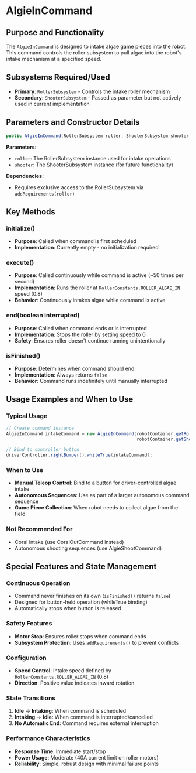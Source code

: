 # AlgieInCommand

## Purpose and Functionality
The `AlgieInCommand` is designed to intake algae game pieces into the robot. This command controls the roller subsystem to pull algae into the robot's intake mechanism at a specified speed.

## Subsystems Required/Used
- **Primary**: `RollerSubsystem` - Controls the intake roller mechanism
- **Secondary**: `ShooterSubsystem` - Passed as parameter but not actively used in current implementation

## Parameters and Constructor Details
```java
public AlgieInCommand(RollerSubsystem roller, ShooterSubsystem shooter)
```

**Parameters:**
- `roller`: The RollerSubsystem instance used for intake operations
- `shooter`: The ShooterSubsystem instance (for future functionality)

**Dependencies:**
- Requires exclusive access to the RollerSubsystem via `addRequirements(roller)`

## Key Methods

### initialize()
- **Purpose**: Called when command is first scheduled
- **Implementation**: Currently empty - no initialization required

### execute()
- **Purpose**: Called continuously while command is active (~50 times per second)
- **Implementation**: Runs the roller at `RollerConstants.ROLLER_ALGAE_IN` speed (0.8)
- **Behavior**: Continuously intakes algae while command is active

### end(boolean interrupted)
- **Purpose**: Called when command ends or is interrupted
- **Implementation**: Stops the roller by setting speed to 0
- **Safety**: Ensures roller doesn't continue running unintentionally

### isFinished()
- **Purpose**: Determines when command should end
- **Implementation**: Always returns `false`
- **Behavior**: Command runs indefinitely until manually interrupted

## Usage Examples and When to Use

### Typical Usage
```java
// Create command instance
AlgieInCommand intakeCommand = new AlgieInCommand(robotContainer.getRollerSubsystem(), 
                                                  robotContainer.getShooterSubsystem());

// Bind to controller button
driverController.rightBumper().whileTrue(intakeCommand);
```

### When to Use
- **Manual Teleop Control**: Bind to a button for driver-controlled algae intake
- **Autonomous Sequences**: Use as part of a larger autonomous command sequence
- **Game Piece Collection**: When robot needs to collect algae from the field

### Not Recommended For
- Coral intake (use CoralOutCommand instead)
- Autonomous shooting sequences (use AlgieShootCommand)

## Special Features and State Management

### Continuous Operation
- Command never finishes on its own (`isFinished()` returns `false`)
- Designed for button-held operation (whileTrue binding)
- Automatically stops when button is released

### Safety Features
- **Motor Stop**: Ensures roller stops when command ends
- **Subsystem Protection**: Uses `addRequirements()` to prevent conflicts

### Configuration
- **Speed Control**: Intake speed defined by `RollerConstants.ROLLER_ALGAE_IN` (0.8)
- **Direction**: Positive value indicates inward rotation

### State Transitions
1. **Idle** → **Intaking**: When command is scheduled
2. **Intaking** → **Idle**: When command is interrupted/cancelled
3. **No Automatic End**: Command requires external interruption

### Performance Characteristics
- **Response Time**: Immediate start/stop
- **Power Usage**: Moderate (40A current limit on roller motors)
- **Reliability**: Simple, robust design with minimal failure points